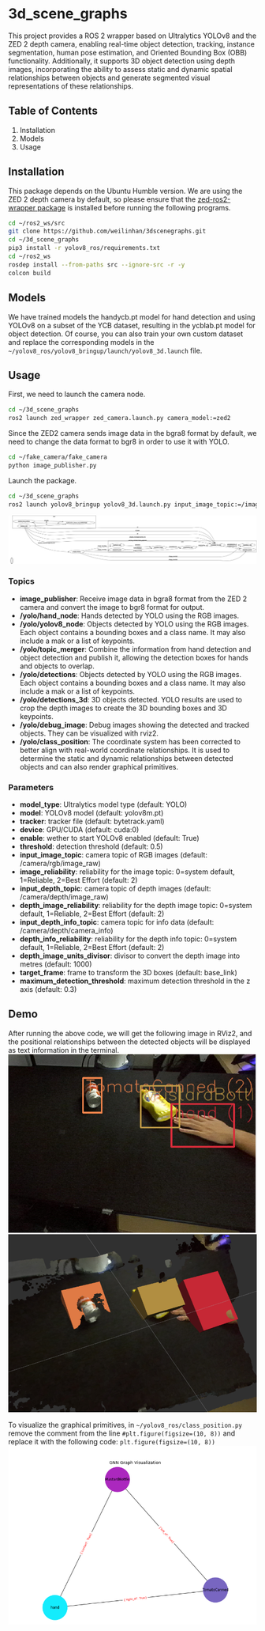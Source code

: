 # **3d_scene_graphs**
This project provides a ROS 2 wrapper based on Ultralytics YOLOv8 and the ZED 2 depth camera, enabling real-time object detection, tracking, instance segmentation, human pose estimation, and Oriented Bounding Box (OBB) functionality. Additionally, it supports 3D object detection using depth images, incorporating the ability to assess static and dynamic spatial relationships between objects and generate segmented visual representations of these relationships.

## Table of Contents
1. Installation
2. Models
3. Usage

## Installation
This package depends on the Ubuntu Humble version. We are using the ZED 2 depth camera by default, so please ensure that the [zed-ros2-wrapper package](https://github.com/stereolabs/zed-ros2-wrapper) is installed before running the following programs.
```bash
cd ~/ros2_ws/src
git clone https://github.com/weilinhan/3dscenegraphs.git
cd ~/3d_scene_graphs
pip3 install -r yolov8_ros/requirements.txt
cd ~/ros2_ws
rosdep install --from-paths src --ignore-src -r -y
colcon build
```

## Models
We have trained models the handycb.pt model for hand detection and using YOLOv8 on a subset of the YCB dataset, resulting in the ycblab.pt model for object detection. Of course, you can also train your own custom dataset and replace the corresponding models in the `~/yolov8_ros/yolov8_bringup/launch/yolov8_3d.launch` file.

## Usage
First, we need to launch the camera node.
```bash
cd ~/3d_scene_graphs
ros2 launch zed_wrapper zed_camera.launch.py camera_model:=zed2
```
Since the ZED2 camera sends image data in the bgra8 format by default, we need to change the data format to bgr8 in order to use it with YOLO.
```bash
cd ~/fake_camera/fake_camera
python image_publisher.py
```
Launch the package.
```bash
cd ~/3d_scene_graphs
ros2 launch yolov8_bringup yolov8_3d.launch.py input_image_topic:=/image_converted image_reliability:=1 input_depth_topic:=/zed/zed_node/depth/depth_registered input_depth_info_topic:=/zed/zed_node/depth/camera_info depth_image_reliability:=1 depth_info_reliability:=1 target_frame:=zed_left_camera_optical_frame
```
![rosgraph](rosgraph.png)
### Topics
- **image_publisher**: Receive image data in bgra8 format from the ZED 2 camera and convert the image to bgr8 format for output.
- **/yolo/hand_node**: Hands detected by YOLO using the RGB images. 
- **/yolo/yolov8_node**: Objects detected by YOLO using the RGB images. Each object contains a bounding boxes and a class name. It may also include a mak or a list of keypoints.
- **/yolo/topic_merger**: Combine the information from hand detection and object detection and publish it, allowing the detection boxes for hands and objects to overlap.
- **/yolo/detections**: Objects detected by YOLO using the RGB images. Each object contains a bounding boxes and a class name. It may also include a mak or a list of keypoints.
- **/yolo/detections_3d**: 3D objects detected. YOLO results are used to crop the depth images to create the 3D bounding boxes and 3D keypoints.
- **/yolo/debug_image**: Debug images showing the detected and tracked objects. They can be visualized with rviz2.
- **/yolo/class_position**: The coordinate system has been corrected to better align with real-world coordinate relationships. It is used to determine the static and dynamic relationships between detected objects and can also render graphical primitives.

### Parameters

- **model_type**: Ultralytics model type (default: YOLO)
- **model**: YOLOv8 model (default: yolov8m.pt)
- **tracker**: tracker file (default: bytetrack.yaml)
- **device**: GPU/CUDA (default: cuda:0)
- **enable**: wether to start YOLOv8 enabled (default: True)
- **threshold**: detection threshold (default: 0.5)
- **input_image_topic**: camera topic of RGB images (default: /camera/rgb/image_raw)
- **image_reliability**: reliability for the image topic: 0=system default, 1=Reliable, 2=Best Effort (default: 2)
- **input_depth_topic**: camera topic of depth images (default: /camera/depth/image_raw)
- **depth_image_reliability**: reliability for the depth image topic: 0=system default, 1=Reliable, 2=Best Effort (default: 2)
- **input_depth_info_topic**: camera topic for info data (default: /camera/depth/camera_info)
- **depth_info_reliability**: reliability for the depth info topic: 0=system default, 1=Reliable, 2=Best Effort (default: 2)
- **depth_image_units_divisor**: divisor to convert the depth image into metres (default: 1000)
- **target_frame**: frame to transform the 3D boxes (default: base_link)
- **maximum_detection_threshold**: maximum detection threshold in the z axis (default: 0.3)

## Demo
After running the above code, we will get the following image in RViz2, and the positional relationships between the detected objects will be displayed as text information in the terminal.
![rosgraph](detection.png)
![rosgraph](3Ddetection.png)

To visualize the graphical primitives, in `~/yolov8_ros/class_position.py` remove the comment from the line `#plt.figure(figsize=(10, 8))` and replace it with the following code: `plt.figure(figsize=(10, 8))`
![rosgraph](graph.png)
